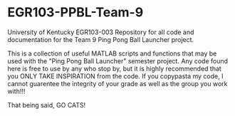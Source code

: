 # EGR103-PPBL-Team-9
University of Kentucky EGR103-003 Repository for all code and documentation for the Team 9 Ping Pong Ball Launcher project.

This is a collection of useful MATLAB scripts and functions that may be used with the "Ping Pong Ball Launcher" semester project.
Any code found here is free to use by any who stop by, but it is highly recommended that you ONLY TAKE INSPIRATION from the code.
If you copypasta my code, I cannot guarentee the integrity of your grade as well as the group you work with!!!

That being said, GO CATS!
